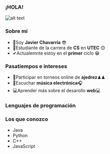 ### ¡HOLA!
![alt text](https://cdn.pixabay.com/photo/2012/06/19/10/32/owl-50267_960_720.jpg)
### Sobre mí
- 👋Soy **Javier Chavarria** 😎
- 📖Estudiante de la carrera de **CS** en **UTEC** 😊
- ✔Actualemnte estoy en el **primer** ciclo 😁

### Pasatiempos e intereses
- 👊Participar en torneos online de **ajedrez**♟♟
- 🚏Escuchar **música electrónica**🎧
- 💻Aprender más sobre el desarollo **web**💻

### **Lenguajes de programación**
### Los que conozco 
- Java
- Python
- C++
- JavaScript
